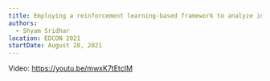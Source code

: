 ```yaml
---
title: Employing a reinforcement learning-based framework to analyze incentive mechanism attacks on Ethereum blockchain
authors:
  - Shyam Sridhar
location: EDCON 2021
startDate: August 28, 2021
---
```


Video: <https://youtu.be/mwxK7tEtcIM>
